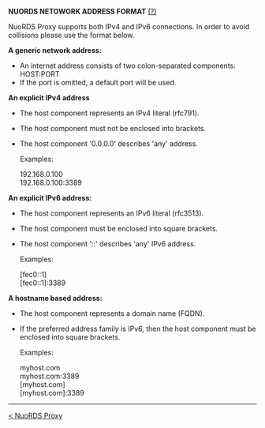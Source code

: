 **NUORDS NETOWORK ADDRESS FORMAT** [(?)](README.md)  
  
NuoRDS Proxy supports both IPv4 and IPv6 connections. In order to avoid collisions please use the format below.  
  
**A generic network address:**  
  
- An internet address consists of two colon-separated components: HOST:PORT  
- If the port is omitted, a default port will be used.  
  
**An explicit IPv4 address**  
  
- The host component represents an IPv4 literal (rfc791).  
- The host component must not be enclosed into brackets.  
- The host component '0.0.0.0' describes 'any' address.  
  
  Examples:  
  
  192.168.0.100  
  192.168.0.100:3389  
  
**An explicit IPv6 address:**  
  
- The host component represents an IPv6 literal (rfc3513).  
- The host component must be enclosed into square brackets.  
- The host component '::' describes 'any' IPv6 address.  
  
  Examples:  
  
  [fec0::1]  
  [fec0::1]:3389  
  
**A hostname based address:**  
  
- The host component represents a domain name (FQDN).  
- If the preferred address family is IPv6, then the host component must be enclosed into square brackets.  
  
  Examples:  
  
  myhost.com  
  myhost.com:3389  
  [myhost.com]  
  [myhost.com]:3389  
  
-------------------------------  
[< NuoRDS Proxy](README.md)    
  